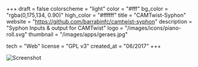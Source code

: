 +++
draft = false
colorscheme = "light"
color = "#fff"
bg_color = "rgba(0,175,134, 0.90)"
high_color = "#ffffff"
title = "CAMTwist-Syphon"
website = "https://github.com/barrabinfc/camtwist-syphon"
description = "Syphon Inputs & output for CAMTwist"
logo = "/images/icons/piano-roll.svg"
thumbnail = "/images/apps/geraes.jpg"

tech = "Web"
license = "GPL v3"
created_at = "06/2017"
+++

![Screenshot](/images/laptop.png "Laptop")
